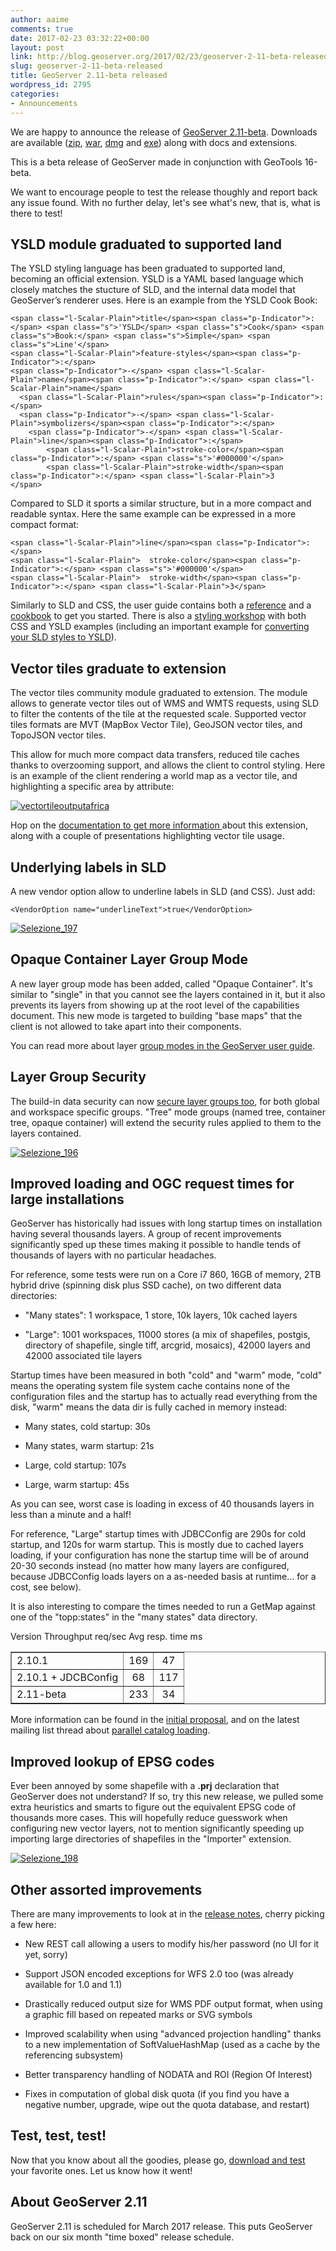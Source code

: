 ```yaml
---
author: aaime
comments: true
date: 2017-02-23 03:32:22+00:00
layout: post
link: http://blog.geoserver.org/2017/02/23/geoserver-2-11-beta-released/
slug: geoserver-2-11-beta-released
title: GeoServer 2.11-beta released
wordpress_id: 2795
categories:
- Announcements
---
```


We are happy to announce the release of [GeoServer 2.11-beta](http://sourceforge.net/projects/geoserver/files/GeoServer/2.11-beta/). Downloads are available ([zip](http://sourceforge.net/projects/geoserver/files/GeoServer/2.11-beta/geoserver-2.11-beta-bin.zip/download), [war](http://sourceforge.net/projects/geoserver/files/GeoServer/2.11-beta/geoserver-2.11-beta-war.zip/download), [dmg](http://sourceforge.net/projects/geoserver/files/GeoServer/2.10-beta/geoserver-2.11-beta.dmg/download) and [exe](http://sourceforge.net/projects/geoserver/files/GeoServer/2.11-beta/geoserver-2.11-beta.exe/download)) along with docs and extensions.

This is a beta release of GeoServer made in conjunction with GeoTools 16-beta.

We want to encourage people to test the release thoughly and report back any issue found. With no further delay, let's see what's new, that is, what is there to test!


## YSLD module graduated to supported land


The YSLD styling language has been graduated to supported land, becoming an official extension. YSLD is a YAML based language which closely matches the stucture of SLD, and the internal data model that GeoServer’s renderer uses. Here is an example from the YSLD Cook Book:

    
    <span class="l-Scalar-Plain">title</span><span class="p-Indicator">:</span> <span class="s">'YSLD</span> <span class="s">Cook</span> <span class="s">Book:</span> <span class="s">Simple</span> <span class="s">Line'</span>
    <span class="l-Scalar-Plain">feature-styles</span><span class="p-Indicator">:</span>
    <span class="p-Indicator">-</span> <span class="l-Scalar-Plain">name</span><span class="p-Indicator">:</span> <span class="l-Scalar-Plain">name</span>
      <span class="l-Scalar-Plain">rules</span><span class="p-Indicator">:</span>
      <span class="p-Indicator">-</span> <span class="l-Scalar-Plain">symbolizers</span><span class="p-Indicator">:</span>
        <span class="p-Indicator">-</span> <span class="l-Scalar-Plain">line</span><span class="p-Indicator">:</span>
            <span class="l-Scalar-Plain">stroke-color</span><span class="p-Indicator">:</span> <span class="s">'#000000'</span>
            <span class="l-Scalar-Plain">stroke-width</span><span class="p-Indicator">:</span> <span class="l-Scalar-Plain">3
    </span>


Compared to SLD it sports a similar structure, but in a more compact and readable syntax. Here the same example can be expressed in a more compact format:

    
    <span class="l-Scalar-Plain">line</span><span class="p-Indicator">:</span>
    <span class="l-Scalar-Plain">  stroke-color</span><span class="p-Indicator">:</span> <span class="s">'#000000'</span>
    <span class="l-Scalar-Plain">  stroke-width</span><span class="p-Indicator">:</span> <span class="l-Scalar-Plain">3</span>


Similarly to SLD and CSS, the user guide contains both a [reference](http://docs.geoserver.org/stable/en/user/styling/ysld/reference/index.html) and a [cookbook](http://docs.geoserver.org/stable/en/user/styling/ysld/cookbook/index.html) to get you started. There is also a [styling workshop](http://docs.geoserver.org/latest/en/user/styling/workshop/index.html) with both CSS and YSLD examples (including an important example for [converting your SLD styles to YSLD](http://docs.geoserver.org/latest/en/user/styling/workshop/ysld/done.html#converting-to-ysld)).


## Vector tiles graduate to extension


The vector tiles community module graduated to extension. The module allows to generate vector tiles out of WMS and WMTS requests, using SLD to filter the contents of the tile at the requested scale. Supported vector tiles formats are MVT (MapBox Vector Tile), GeoJSON vector tiles, and TopoJSON vector tiles.

This allow for much more compact data transfers, reduced tile caches thanks to overzooming support, and allows the client to control styling. Here is an example of the client rendering a world map as a vector tile, and highlighting a specific area by attribute:

[![vectortileoutputafrica](/img/uploads/vectortileoutputafrica.png)](/img/uploads/vectortileoutputafrica.png)



Hop on the [documentation to get more information ](http://docs.geoserver.org/latest/en/user/extensions/vectortiles/index.html)about this extension, along with a couple of presentations highlighting vector tile usage.


## Underlying labels in SLD


A new vendor option allow to underline labels in SLD (and CSS). Just add:

    
    <VendorOption name="underlineText">true</VendorOption>


[![Selezione_197](/img/uploads/Selezione_197.png)](/img/uploads/Selezione_197.png)


## Opaque Container Layer Group Mode


A new layer group mode has been added, called "Opaque Container". It's similar to "single" in that you cannot see the layers contained in it, but it also prevents its layers from showing up at the root level of the capabilities document. This new mode is targeted to building "base maps" that the client is not allowed to take apart into their components.

You can read more about layer [group modes in the GeoServer user guide](http://docs.geoserver.org/latest/en/user/data/webadmin/layergroups.html#layer-group-modes).


## Layer Group Security


The build-in data security can now [secure layer groups too](http://docs.geoserver.org/latest/en/user/security/layer.html#), for both global and workspace specific groups. "Tree" mode groups (named tree, container tree, opaque container) will extend the security rules applied to them to the layers contained.

[![Selezione_196](/img/uploads/Selezione_196.png)](/img/uploads/Selezione_196.png)


## Improved loading and OGC request times for large installations


GeoServer has historically had issues with long startup times on installation having several thousands layers. A group of recent improvements significantly sped up these times making it possible to handle tends of thousands of layers with no particular headaches.

For reference, some tests were run on a Core i7 860, 16GB of memory, 2TB hybrid drive (spinning disk plus SSD cache), on two different data directories:






 	
  * "Many states": 1 workspace, 1 store, 10k layers, 10k cached layers

 	
  * "Large": 1001 workspaces, 11000 stores (a mix of shapefiles, postgis, directory of shapefile, single tiff, arcgrid, mosaics), 42000 layers and 42000 associated tile layers


Startup times have been measured in both "cold" and "warm" mode, "cold" means the operating system file system cache contains none of the configuration files and the startup has to actually read everything from the disk, "warm" means the data dir is fully cached in memory instead:

 	
  * Many states, cold startup: 30s

 	
  * Many states, warm startup: 21s

 	
  * Large, cold startup: 107s

 	
  * Large, warm startup: 45s


As you can see, worst case is loading in excess of 40 thousands layers in less than a minute and a half!

For reference, "Large" startup times with JDBCConfig are 290s for cold startup, and 120s for warm startup. This is mostly due to cached layers loading, if your configuration has none the startup time will be of around 20-30 seconds instead (no matter how many layers are configured, because JDBCConfig loads layers on a as-needed basis at runtime... for a cost, see below).

It is also interesting to compare the times needed to run a GetMap against one of the "topp:states" in the "many states" data directory.
<table border="1" >

<tr >
Version
Throughput req/sec
Avg resp. time ms
</tr>

<tbody >
<tr >

<td >2.10.1
</td>

<td align="center" >169
</td>

<td align="center" >47
</td>
</tr>
<tr >

<td >2.10.1 + JDCBConfig
</td>

<td align="center" >68
</td>

<td align="center" >117
</td>
</tr>
<tr >

<td >2.11-beta
</td>

<td align="center" >233
</td>

<td align="center" >34
</td>
</tr>
</tbody>
</table>



More information can be found in the [initial proposal](https://github.com/geoserver/geoserver/wiki/GSIP%20155), and on the latest mailing list thread about [parallel catalog loading](http://osgeo-org.1560.x6.nabble.com/Achievement-unlocked-partial-parallel-catalog-loading-td5308499.html).


## Improved lookup of EPSG codes


Ever been annoyed by some shapefile with a **.prj** declaration that GeoServer does not understand? If so, try this new release, we pulled some extra heuristics and smarts to figure out the equivalent EPSG code of thousands more cases. This will hopefully reduce guesswork when configuring new vector layers, not to mention significantly speeding up importing large directories of shapefiles in the "Importer" extension.

[![Selezione_198](/img/uploads/Selezione_198.png)](/img/uploads/Selezione_198.png)


## Other assorted improvements


There are many improvements to look at in the [release notes](https://osgeo-org.atlassian.net/secure/ReleaseNote.jspa?projectId=10000&version=14404), cherry picking a few here:



 	
  * New REST call allowing a users to modify his/her password (no UI for it yet, sorry)

 	
  * Support JSON encoded exceptions for WFS 2.0 too (was already available for 1.0 and 1.1)

 	
  * Drastically reduced output size for WMS PDF output format, when using a graphic fill based on repeated marks or SVG symbols

 	
  * Improved scalability when using "advanced projection handling" thanks to a new implementation of SoftValueHashMap (used as a cache by the referencing subsystem)

 	
  * Better transparency handling of NODATA and ROI (Region Of Interest)

 	
  * Fixes in computation of global disk quota (if you find you have a negative number, upgrade, wipe out the quota database, and restart)




## Test, test, test!


Now that you know about all the goodies, please go, [download and test](http://sourceforge.net/projects/geoserver/files/GeoServer/2.11-beta/) your favorite ones. Let us know how it went!


## About GeoServer 2.11


GeoServer 2.11 is scheduled for March 2017 release. This puts GeoServer back on our six month "time boxed" release schedule.
